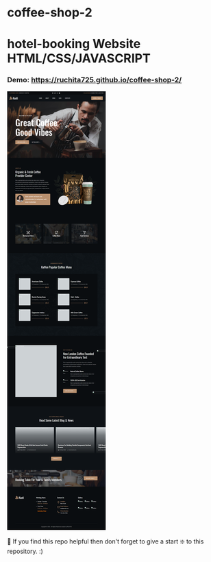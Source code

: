 # coffee-shop-2

# hotel-booking Website HTML/CSS/JAVASCRIPT

### Demo: https://ruchita725.github.io/coffee-shop-2/

![hotel-booking](https://github.com/ruchita725/coffee-shop-2/blob/main/assets/images/photo.png)

🙏 If you find this repo helpful then don't forget to give a start ❇️  to this repository. :)
